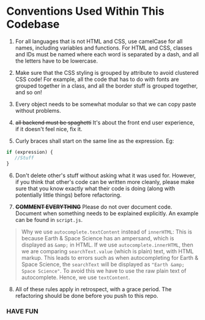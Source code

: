 ﻿# Conventions Used Within This Codebase

1. For all languages that is not HTML and CSS, use camelCase for all names, including variables and functions. For HTML and CSS, classes and IDs must be named where each word is separated by a dash, and all the letters have to be lowercase.

2. Make sure that the CSS styling is grouped by attribute to avoid clustered CSS code! For example, all the code that has to do with fonts are grouped together in a class, and all the border stuff is grouped together, and so on! 

3. Every object needs to be somewhat modular so that we can copy paste without problems.

4. ~~all backend must be spaghetti~~ It's about the front end user experience, if it doesn't feel nice, fix it.

5. Curly braces shall start on the same line as the expression. Eg:
```js
if (expression) {
   //Stuff
}
```

6. Don't delete other's stuff without asking what it was used for. However, if you think that other's code can be written more cleanly, please make sure that you know exactly what their code is doing (along with potentially little things) before refactoring.

7. ~~**COMMENT EVERYTHING**~~ Please do not over document code. Document when something needs to be explained explicitly. An example can be found in `script.js`.
>   Why we use `autocomplete.textContent` instead of `innerHTML`: This is because Earth & Space Science has an ampersand, which is displayed as `&amp;` in HTML. If we use `autocomplete.innerHTML`, then we are comparing `searchText.value` (which is plain) text, with HTML markup. This leads to errors such as when autocompleting for Earth & Space Science, the `searchText` will be displayed as `"Earth &amp; Space Science"`. To avoid this we have to use the raw plain text of autocomplete. Hence, we use `textContent`.

8. All of these rules apply in retrospect, with a grace period. The refactoring should be done before you push to this repo.

### HAVE FUN
